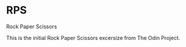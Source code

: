 # RPS
Rock Paper Scissors


This is the initial Rock Paper Scissors excersize from The Odin Project.
